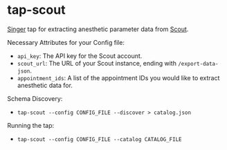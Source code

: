 # tap-scout
<a href="https://www.singer.io/">Singer</a> tap for extracting anesthetic parameter data from <a href="https://scoutapp.vet/">Scout</a>.

Necessary Attributes for your Config file:
- `api_key`: The API key for the Scout account.
- `scout_url`: The URL of your Scout instance, ending with `/export-data-json`.
- `appointment_ids`: A list of the appointment IDs you would like to extract anesthetic data for.

Schema Discovery:
- `tap-scout --config CONFIG_FILE --discover > catalog.json`

Running the tap:
- `tap-scout --config CONFIG_FILE --catalog CATALOG_FILE`
